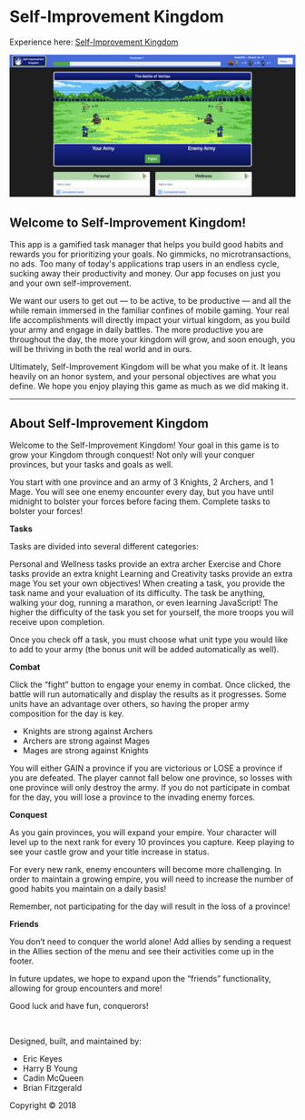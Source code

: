 # Self-Improvement Kingdom

Experience here: [Self-Improvement Kingdom](https://nameless-thicket-61553.herokuapp.com/)

![image](public/images/readme-screenshot.png)

## Welcome to Self-Improvement Kingdom!

This app is a gamified task manager that helps you build good habits and rewards you for prioritizing your goals. No gimmicks, no microtransactions, no ads. Too many of today's applications trap users in an endless cycle, sucking away their productivity and money. Our app focuses on just you and your own self-improvement.

We want our users to get out — to be active, to be productive — and all the while remain immersed in the familiar confines of mobile gaming. Your real life accomplishments will directly impact your virtual kingdom, as you build your army and engage in daily battles. The more productive you are throughout the day, the more your kingdom will grow, and soon enough, you will be thriving in both the real world and in ours.

Ultimately, Self-Improvement Kingdom will be what you make of it. It leans heavily on an honor system, and your personal objectives are what you define. We hope you enjoy playing this game as much as we did making it.

<hr>

## About Self-Improvement Kingdom

Welcome to the Self-Improvement Kingdom! Your goal in this game is to grow your Kingdom through conquest! Not only will your conquer provinces, but your tasks and goals as well.

You start with one province and an army of 3 Knights, 2 Archers, and 1 Mage. You will see one enemy encounter every day, but you have until midnight to bolster your forces before facing them. Complete tasks to bolster your forces!

**Tasks**

Tasks are divided into several different categories:

Personal and Wellness tasks provide an extra archer
Exercise and Chore tasks provide an extra knight
Learning and Creativity tasks provide an extra mage
You set your own objectives! When creating a task, you provide the task name and your evaluation of its difficulty. The task be anything, walking your dog, running a marathon, or even learning JavaScript! The higher the difficulty of the task you set for yourself, the more troops you will receive upon completion.

Once you check off a task, you must choose what unit type you would like to add to your army (the bonus unit will be added automatically as well).

**Combat**

Click the “fight” button to engage your enemy in combat. Once clicked, the battle will run automatically and display the results as it progresses. Some units have an advantage over others, so having the proper army composition for the day is key.

* Knights are strong against Archers
* Archers are strong against Mages
* Mages are strong against Knights

You will either GAIN a province if you are victorious or LOSE a province if you are defeated. The player cannot fall below one province, so losses with one province will only destroy the army. If you do not participate in combat for the day, you will lose a province to the invading enemy forces.

**Conquest**

As you gain provinces, you will expand your empire. Your character will level up to the next rank for every 10 provinces you capture. Keep playing to see your castle grow and your title increase in status.

For every new rank, enemy encounters will become more challenging. In order to maintain a growing empire, you will need to increase the number of good habits you maintain on a daily basis!

Remember, not participating for the day will result in the loss of a province!

**Friends**

You don’t need to conquer the world alone! Add allies by sending a request in the Allies section of the menu and see their activities come up in the footer.

In future updates, we hope to expand upon the “friends” functionality, allowing for group encounters and more!

Good luck and have fun, conquerors!

&nbsp;

Designed, built, and maintained by:

* Eric Keyes
* Harry B Young
* Cadin McQueen
* Brian Fitzgerald

Copyright &#169; 2018
